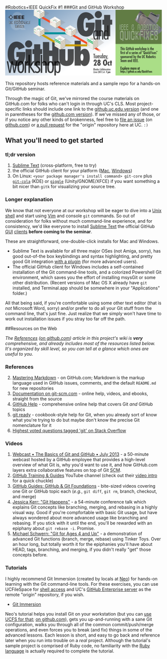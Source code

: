 #Robotics+IEEE QuickFix #1
###Git and GitHub Workshop
![event banner graphic](images/event_banner.png)

This repository hosts reference materials and a sample repo for a hands-on Git/GitHub seminar.

Through the magic of Git, we've mirrored the course materials on GitHub.com for folks who can't login in through UC's CLS. Most project-specific links should include one link to the [github.uc.edu version](https://github.uc.edu/QuickFixes/just-gittin-started) (and one in parentheses for the [github.com version](https://github.com/QuickFixes/just-gittin-started)). If we've missed any of those, or if you notice any other kinds of brokenness, feel free to [file an issue](https://github.uc.edu/QuickFixes/just-gittin-started/issues) (on [github.com](https://github.com/QuickFixes/just-gittin-started/issues)) or [a pull request](https://github.uc.edu/QuickFixes/just-gittin-started/pulls) for the "origin" repository here at UC. `:)`

## What you'll need to get started

### tl;dr version
1. [Sublime Text](http://www.sublimetext.com/) (cross-platform, free to try)
2. the official GitHub client for your platform ([Mac](http://mac.github.com), [Windows](http://windows.github.com))
3. On Linux: `<your package manager's install command> git-core` plus [`git-cola`](http://pkgs.org/search/git-cola) (KDE) or [`giggle`](http://pkgs.org/search/giggle) (Unity/GNOME/XFCE) if you want something a bit nicer than `gitk` for visualizing your source tree.

### Longer explanation
We know that not everyone at our workshop will be eager to dive into a [Unix shell](https://ucfilespace.uc.edu/wiki/search/Unix%20Access%20on%20UCFileSpace) and start using [Vim](http://vim.org) and console `git` commands. So out of consideration for folks without much command-line experience, and for consistency, we'd like everyone to install [Sublime Text](http://sublimetext.com) the official GitHub [GUI](http://windows.github.com) [clients](http://mac.github.com) **before coming to the seminar**.

These are straightforward, one-double-click installs for Mac and Windows.

*  Sublime Text is available for all three major OSes (not Amiga, sorry), has good out-of-the box keybindings and syntax highlighting, and pretty good Git integration [with a plugin](https://github.com/kemayo/sublime-text-git) (for more advanced users).
* The official GitHub client for Windows includes a self-contained installation of the Git command-line tools, and a colorized Powershell Git environment, which saves you the effort of installing msysGit or some other distribution. (Recent versions of Mac OS X already have `git` installed, and Terminal.app should be somewhere in your "Applications" folder.)

All that being said, if you're comfortable using some other text editor (that is _not_ Microsoft Word, sorry) and/or prefer to do all your Git stuff from the command line, that's just fine. Just realize that we simply won't have time to work out installation issues if you stray too far off the path.

##Resources on the Web

_The [References](https://github.uc.edu/QuickFixes/just-gittin-started/wiki/References) ([on github.com](https://github.com/QuickFixes/just-gittin-started/wiki/References)) article in this project's wiki is **very** comprehensive, and already includes most of the resources listed below. It's organized by skill level, so you can tell at a glance which ones are useful to you._

### References
2. [Mastering Markdown](https://guides.github.com/features/mastering-markdown/) - on GitHub.com; Markdown is the markup language used in GitHub issues, comments, and the default `README.md` for new repositories
3. [Documentation on git-scm.com](http://git-scm.com/doc) - online help, videos, and ebooks, straight from the source
4. [GitHub Help](https://help.github.com/) - comprehensive online help that covers Git _and_ GitHub topics
5. [git ready](http://gitready.com/) - cookbook-style help for Git, when you already sort of know what you're trying to do but maybe don't know the precise Git nomenclature for it
6. [Highest voted questions tagged 'git' on Stack Overflow](http://stackoverflow.com/questions/tagged/git?sort=votes&pageSize=15)

### Videos
1. [Webcast • The Basics of Git and GitHub • July 2013](https://www.youtube.com/watch?v=U8GBXvdmHT4) - a 50-minute webcast hosted by a GitHub employee that provides a high-level overview of what Git is, why you'd want to use it, and how GitHub.com layers extra collaborative features on top of Git <abbr title="Source Code Management">SCM</abbr>.
2. [GitHub Training & Guides](https://www.youtube.com/channel/UCP7RrmoueENv9TZts3HXXtw) YouTube channel (check out their [video intro](https://www.youtube.com/watch?v=y04-NzarItQ) for a quick chuckle)
3. [GitHub Guides: GitHub & Git Foundations](https://www.youtube.com/playlist?list=PLg7s6cbtAD15G8lNyoaYDuKZSKyJrgwB-) - bite-sized videos covering one Git or GitHub topic each (_e.g._, `git diff`, `git rm`, branch, checkout, and merge) 
4. [Jessica Kerr: "Git Happens"](https://www.youtube.com/watch?v=Dv8I_kfrFWw) - a 54-minute conference talk which explains Git concepts like branching, merging, and rebasing in a highly visual way. Good if you're compfortable with basic Git usage, but have always wondered about more advanced usage like branching and rebasing. If you stick with it until the end, you'll be rewarded with an epiphany about `git rebase -i`. Promise.
5. [Michael Schwern: "Git for Ages 4 and Up"](https://www.youtube.com/watch?v=1ffBJ4sVUb4) - a demonstration of advanced Git functions (branch, merge, rebase) using Tinker Toys. Over an hour long, but totally worth it for the epiphanies you'll have about HEAD, tags, branching, and merging, if you didn't really "get" those concepts before.

### Tutorials
I highly recommend Git Immersion (created by locals at [Neo](http://neo.com)) for hands-on learning with the Git command-line tools. For these exercises, you can use UCFileSpace for [shell access](https://ucfilespace.uc.edu/wiki/search/Unix%20Access%20on%20UCFileSpace) and UC's [GitHub Enterprise server](https://github.uc.edu) as the remote "origin" repository, if you wish.

* [Git Immersion](http://gitimmersion.com/)

Neo's tutorial helps you install Git on your workstation (but you can [use UCFS for that][ucfsquickfix]; [on github.com][ucfsgithub]), gets you up-and-running with a sane Git configuration, walks you through all of the common commit/push/merge operations, and even forces you to break (and fix) things in some of the advanced lessons. Each lesson is short, and easy to go back and reference later when you run into trouble on a _real_ project. Although the tutorial's sample project is comprised of Ruby code, no familiarity with the [Ruby language](http://ruby-lang.org) is actually required to complete the tutorial.

[ucfsquickfix]: https://github.uc.edu/QuickFixes/lost-in-ucfilespace
[ucfsgithub]: https://github.com/QuickFixes/lost-in-ucfilespace
